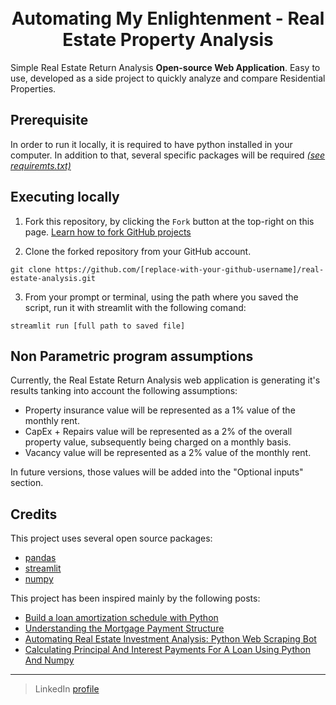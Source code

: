 <h1 align="center">
  <br>
  Automating My Enlightenment - Real Estate Property Analysis
  <br>
</h1>

Simple Real Estate Return Analysis **Open-source Web Application**. Easy to use, developed as a side project to quickly analyze and compare Residential Properties. 


## Prerequisite

In order to run it locally, it is required to have python installed in your computer. In addition to that, several specific packages will be required  [_(see requiremts.txt)_](https://github.com/crankstorn/real-estate-analysis/blob/main/requirements.txt)


## Executing locally

1. Fork this repository, by clicking the `Fork` button at the top-right on this page.
[Learn how to fork GitHub projects](https://guides.github.com/activities/forking/)

2. Clone the forked repository from your GitHub account.
```
git clone https://github.com/[replace-with-your-github-username]/real-estate-analysis.git
```

3. From your prompt or terminal, using the path where you saved the script, run it with streamlit with the following comand:
```
streamlit run [full path to saved file]
```

## Non Parametric program assumptions

Currently, the Real Estate Return Analysis web application is generating it's results tanking into account the following assumptions:
* Property insurance value will be represented as a 1% value of the monthly rent.
* CapEx + Repairs value will be represented as a 2% of the overall property value, subsequently being charged on a monthly basis.
* Vacancy value will be represented as a 2% value of the monthly rent.

In future versions, those values will be added into the "Optional inputs" section.

## Credits

This project uses several open source packages:

- [pandas](https://pandas.pydata.org/)
- [streamlit](https://www.streamlit.io/)
- [numpy](https://numpy.org/)

This project has been inspired mainly by the following posts:
- [Build a loan amortization schedule with Python](https://www.christopheryee.org/blog/build-a-loan-amortization-schedule-with-python/)
- [Understanding the Mortgage Payment Structure](https://www.investopedia.com/mortgage/mortgage-rates/payment-structure/)
- [Automating Real Estate Investment Analysis: Python Web Scraping Bot](https://towardsdatascience.com/automating-real-estate-investment-analysis-d2b07395833b)
- [Calculating Principal And Interest Payments For A Loan Using Python And Numpy](https://pythontic.com/finance/numpy/ppmt%20and%20ipmt)

---

> LinkedIn [profile](https://www.linkedin.com/in/carlos-ramirez-hernandez/)<br>
